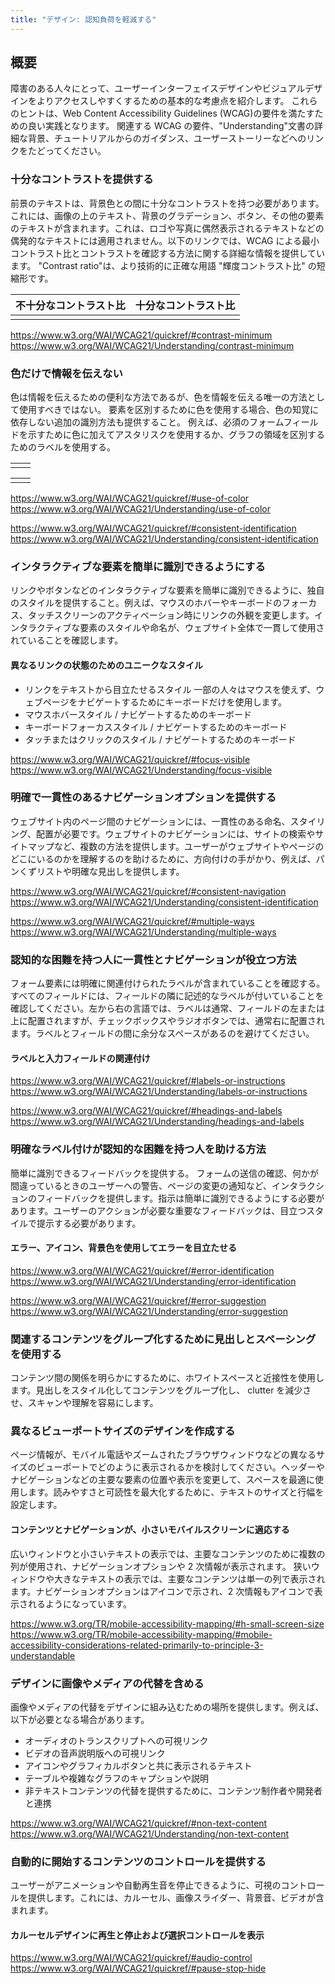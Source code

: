 ```yaml
---
title: "デザイン: 認知負荷を軽減する"
---
```

## 概要
障害のある人々にとって、ユーザーインターフェイスデザインやビジュアルデザインをよりアクセスしやすくするための基本的な考慮点を紹介します。
これらのヒントは、Web Content Accessibility Guidelines (WCAG)の要件を満たすための良い実践となります。
関連する WCAG の要件、"Understanding"文書の詳細な背景、チュートリアルからのガイダンス、ユーザーストーリーなどへのリンクをたどってください。

### 十分なコントラストを提供する
前景のテキストは、背景色との間に十分なコントラストを持つ必要があります。これには、画像の上のテキスト、背景のグラデーション、ボタン、その他の要素のテキストが含まれます。これは、ロゴや写真に偶然表示されるテキストなどの偶発的なテキストには適用されません。以下のリンクでは、WCAG による最小コントラスト比とコントラストを確認する方法に関する詳細な情報を提供しています。 "Contrast ratio"は、より技術的に正確な用語 "輝度コントラスト比" の短縮形です。

| 不十分なコントラスト比 | 十分なコントラスト比 |
|-------------|------------|
|             |            |

https://www.w3.org/WAI/WCAG21/quickref/#contrast-minimum
https://www.w3.org/WAI/WCAG21/Understanding/contrast-minimum

### 色だけで情報を伝えない
色は情報を伝えるための便利な方法であるが、色を情報を伝える唯一の方法として使用すべきではない。
要素を区別するために色を使用する場合、色の知覚に依存しない追加の識別方法も提供すること。
例えば、必須のフォームフィールドを示すために色に加えてアスタリスクを使用するか、グラフの領域を区別するためのラベルを使用する。

| |  |
|-------------|------------|
|             |            |


| |  |
|-------------|------------|
|             |            |

https://www.w3.org/WAI/WCAG21/quickref/#use-of-color
https://www.w3.org/WAI/WCAG21/Understanding/use-of-color

https://www.w3.org/WAI/WCAG21/quickref/#consistent-identification
https://www.w3.org/WAI/WCAG21/Understanding/consistent-identification
### インタラクティブな要素を簡単に識別できるようにする
リンクやボタンなどのインタラクティブな要素を簡単に識別できるように、独自のスタイルを提供すること。例えば、マウスのホバーやキーボードのフォーカス、タッチスクリーンのアクティベーション時にリンクの外観を変更します。インタラクティブな要素のスタイルや命名が、ウェブサイト全体で一貫して使用されていることを確認します。

#### 異なるリンクの状態のためのユニークなスタイル
- リンクをテキストから目立たせるスタイル
  一部の人々はマウスを使えず、ウェブページをナビゲートするためにキーボードだけを使用します。
- マウスホバースタイル / ナビゲートするためのキーボード
- キーボードフォーカススタイル / ナビゲートするためのキーボード
- タッチまたはクリックのスタイル / ナビゲートするためのキーボード

https://www.w3.org/WAI/WCAG21/quickref/#focus-visible
https://www.w3.org/WAI/WCAG21/Understanding/focus-visible

### 明確で一貫性のあるナビゲーションオプションを提供する
ウェブサイト内のページ間のナビゲーションには、一貫性のある命名、スタイリング、配置が必要です。ウェブサイトのナビゲーションには、サイトの検索やサイトマップなど、複数の方法を提供します。ユーザーがウェブサイトやページのどこにいるのかを理解するのを助けるために、方向付けの手がかり、例えば、パンくずリストや明確な見出しを提供します。

https://www.w3.org/WAI/WCAG21/quickref/#consistent-navigation
https://www.w3.org/WAI/WCAG21/Understanding/consistent-identification

https://www.w3.org/WAI/WCAG21/quickref/#multiple-ways
https://www.w3.org/WAI/WCAG21/Understanding/multiple-ways

### 認知的な困難を持つ人に一貫性とナビゲーションが役立つ方法
フォーム要素には明確に関連付けられたラベルが含まれていることを確認する。
すべてのフィールドには、フィールドの隣に記述的なラベルが付いていることを確認してください。左から右の言語では、ラベルは通常、フィールドの左または上に配置されますが、チェックボックスやラジオボタンでは、通常右に配置されます。ラベルとフィールドの間に余分なスペースがあるのを避けてください。

#### ラベルと入力フィールドの関連付け
https://www.w3.org/WAI/WCAG21/quickref/#labels-or-instructions
https://www.w3.org/WAI/WCAG21/Understanding/labels-or-instructions

https://www.w3.org/WAI/WCAG21/quickref/#headings-and-labels
https://www.w3.org/WAI/WCAG21/Understanding/headings-and-labels

### 明確なラベル付けが認知的な困難を持つ人を助ける方法
簡単に識別できるフィードバックを提供する。
フォームの送信の確認、何かが間違っているときのユーザーへの警告、ページの変更の通知など、インタラクションのフィードバックを提供します。指示は簡単に識別できるようにする必要があります。ユーザーのアクションが必要な重要なフィードバックは、目立つスタイルで提示する必要があります。

#### エラー、アイコン、背景色を使用してエラーを目立たせる
https://www.w3.org/WAI/WCAG21/quickref/#error-identification
https://www.w3.org/WAI/WCAG21/Understanding/error-identification

https://www.w3.org/WAI/WCAG21/quickref/#error-suggestion
https://www.w3.org/WAI/WCAG21/Understanding/error-suggestion

### 関連するコンテンツをグループ化するために見出しとスペーシングを使用する
コンテンツ間の関係を明らかにするために、ホワイトスペースと近接性を使用します。見出しをスタイル化してコンテンツをグループ化し、 clutter を減少させ、スキャンや理解を容易にします。

### 異なるビューポートサイズのデザインを作成する
ページ情報が、モバイル電話やズームされたブラウザウィンドウなどの異なるサイズのビューポートでどのように表示されるかを検討してください。ヘッダーやナビゲーションなどの主要な要素の位置や表示を変更して、スペースを最適に使用します。読みやすさと可読性を最大化するために、テキストのサイズと行幅を設定します。

#### コンテンツとナビゲーションが、小さいモバイルスクリーンに適応する
広いウィンドウと小さいテキストの表示では、主要なコンテンツのために複数の列が使用され、ナビゲーションオプションや 2 次情報が表示されます。
狭いウィンドウや大きなテキストの表示では、主要なコンテンツは単一の列で表示されます。ナビゲーションオプションはアイコンで示され、2 次情報もアイコンで表示されるようになっています。

https://www.w3.org/TR/mobile-accessibility-mapping/#h-small-screen-size
https://www.w3.org/TR/mobile-accessibility-mapping/#mobile-accessibility-considerations-related-primarily-to-principle-3-understandable

### デザインに画像やメディアの代替を含める
画像やメディアの代替をデザインに組み込むための場所を提供します。例えば、以下が必要となる場合があります。

- オーディオのトランスクリプトへの可視リンク
- ビデオの音声説明版への可視リンク
- アイコンやグラフィカルボタンと共に表示されるテキスト
- テーブルや複雑なグラフのキャプションや説明
- 非テキストコンテンツの代替を提供するために、コンテンツ制作者や開発者と連携

https://www.w3.org/WAI/WCAG21/quickref/#non-text-content
https://www.w3.org/WAI/WCAG21/Understanding/non-text-content

### 自動的に開始するコンテンツのコントロールを提供する
ユーザーがアニメーションや自動再生音を停止できるように、可視のコントロールを提供します。これには、カルーセル、画像スライダー、背景音、ビデオが含まれます。

#### カルーセルデザインに再生と停止および選択コントロールを表示

https://www.w3.org/WAI/WCAG21/quickref/#audio-control
https://www.w3.org/WAI/WCAG21/quickref/#pause-stop-hide